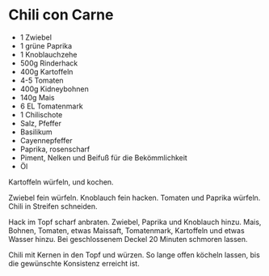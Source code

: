 ﻿# Chili con Carne

- 1 Zwiebel
- 1 grüne Paprika
- 1 Knoblauchzehe
- 500g Rinderhack
- 400g Kartoffeln
- 4-5 Tomaten
- 400g Kidneybohnen
- 140g Mais
- 6 EL Tomatenmark
- 1 Chilischote
- Salz, Pfeffer
- Basilikum
- Cayennepfeffer
- Paprika, rosenscharf
- Piment, Nelken und Beifuß für die Bekömmlichkeit
- Öl

Kartoffeln würfeln, und kochen.

Zwiebel fein würfeln.
Knoblauch fein hacken.
Tomaten und Paprika würfeln.
Chili in Streifen schneiden.

Hack im Topf scharf anbraten.
Zwiebel, Paprika und Knoblauch hinzu.
Mais, Bohnen, Tomaten, etwas Maissaft, Tomatenmark, Kartoffeln und etwas Wasser hinzu.
Bei geschlossenem Deckel 20 Minuten schmoren lassen.

Chili mit Kernen in den Topf und würzen.
So lange offen köcheln lassen, bis die gewünschte Konsistenz erreicht ist.

